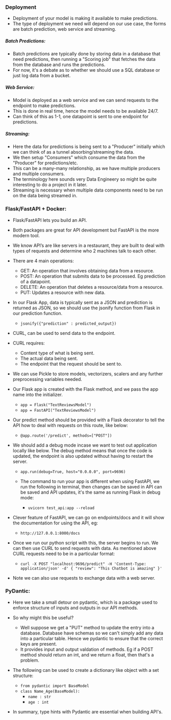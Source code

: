### Deployment

- Deployment of your model is making it available to make predictions. 
- The type of deployment we need will depend on our use case, the forms are batch prediction, web service and streaming. 

##### Batch Predictions:

- Batch predictions are typically done by storing data in a database that need predictions, then running a "Scoring job" that fetches the data from the database and runs the predictions. 
- For now, it's a debate as to whether we should use a SQL database or just log data from a bucket. 

##### Web Service:

- Model is deployed as a web service and we can send requests to the endpoint to make predictions. 
- This is done in real time, hence the model needs to be available 24/7. 
- Can think of this as 1-1, one datapoint is sent to one endpoint for predictions. 

##### Streaming: 

- Here the data for predictions is being sent to a "Producer" initially which we can think of as a tunnel absorbing/streaming the data. 
- We then setup "Consumers" which consume the data from the "Producer" for predictions/etc. 
- This can be a many-many relationship, as we have multiple producers and multiple consumers. 
- The terminology here sounds very Data Engineery so might be quite interesting to do a project in it later. 
- Streaming is necessary when multiple data components need to be run on the data being streamed in. 


### Flask/FastAPI + Docker:

- Flask/FastAPI lets you build an API.
- Both packages are great for API development but FastAPI is the more modern tool. 
- We know API’s are like servers in a restaurant, they are built to deal with types of requests and determine who 2 machines talk to each other. 
- There are 4 main operations:
  - GET: An operation that involves obtaining data from a resource.
  - POST: An operation that submits data to be processed. Eg prediction of a datapoint.
  - DELETE: An operation that deletes a resource/data from a resource.
  - PUT: Updates a resource with new data.  
- In our Flask App, data is typically sent as a JSON and prediction is returned as JSON, so we should use the jsonify function from Flask in our prediction function.
    - `jsonify({"prediction" : predicted_output})`
- CURL, can be used to send data to the endpoint. 
- CURL requires:
  - Content type of what is being sent. 
  - The actual data being sent. 
  - The endpoint that the request should be sent to. 
- We can use Pickle to store models, vectorizers, scalers and any further preprocessing variables needed. 
- Our Flask app is created with the Flask method, and we pass the app name into the initializer. 

    - `app = Flask("TextReviewsModel")`
    - `app = FastAPI("TextReviewsModel")`

- Our predict method should be provided with a Flask decorator to tell the API how to deal with requests on this route, like below:

    - `@app.route('/predict', methods=["POST"])`

- We should add a debug mode incase we want to test out application locally like below. The debug method means that once the code is updated, the endpoint is also updated without having to restart the server.
    - `app.run(debug=True, host="0.0.0.0", port=9696)`

  - The command to run your app is different when using FastAPI, we run the following in terminal, then changes can be saved in API can be saved and API updates, it's the same as running Flask in debug mode:

    - `uvicorn test_api:app --reload`

- Clever feature of FastAPI, we can go on endpoints/docs and it will show the documentation for using the API, eg:

  - `http://127.0.0.1:8000/docs`

- Once we run our python script with this, the server begins to run. We can then use CURL to send requests with data. As mentioned above CURL requests need to be in a particular format: 

     - `curl -X POST "localhost:9696/predict" -H 'Content-Type: application/json' -d'
{
  "review": "This Chatbot is amazing"
}'`

- Note we can also use requests to exchange data with a web server. 

### PyDantic:

- Here we take a small detour on pydantic, which is a package used to enforce structure of inputs and outputs in our API methods. 
- So why might this be useful? 
  - Well suppose we get a "PUT" method to update the entry into a database. Database have schemas so we can't simply add any data into a particular table. Hence we pydantic to ensure that the correct keys are present. 
  - It provides input and output valdation of methods. Eg if a POST method should return an int, and we return a float, then that's a problem. 

- The following can be used to create a dictionary like object with a set structure:
  - `from pydantic import BaseModel`
  - `class Name_Age(BaseModel):`
    -   `name : str`
    -   `age : int`

- In summary, type hints with Pydantic are essential when building API's.